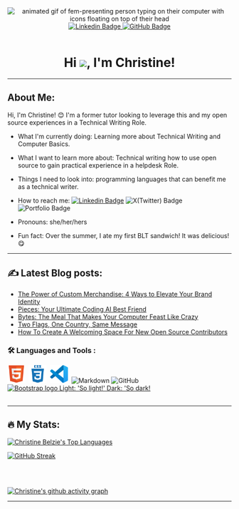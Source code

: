<div id="header" align="center">
<img src="https://media.giphy.com/media/L1R1tvI9svkIWwpVYr/giphy.gif" alt="animated gif of fem-presenting person typing on their computer with icons floating on top of their head" width="300"/>
<div id="badges">
<a href="https://www.linkedin.com/in/christinebelzie" target="_blank">
<img src="https://img.shields.io/badge/LinkedIn-blue?logo=linkedin&logoColor=white" alt="Linkedin Badge" />
</a> 
 <a href="https://github.com/CBID2?tab=followers"><img src="https://img.shields.io/github/followers/CBID2?label=Followers&style=social" alt="GitHub Badge"></a>
</div> 
 <img src="https://komarev.com/ghpvc/?username=cbid2&style=flat-square&color=blue" alt=""/>
 <h1 align="center">Hi <img src="https://raw.githubusercontent.com/MartinHeinz/MartinHeinz/master/wave.gif" width="30px">, I'm Christine!</h1>
 </div> 
 
 ---
 ##  About Me:
Hi, I'm Christine! 😊 I'm a former tutor looking to leverage this and my open source experiences in a  Technical Writing Role.
- What I'm currently doing: Learning more about Technical Writing and Computer Basics. 
-  What I want to learn more about: Technical writing how to use open source to gain practical experience in a helpdesk Role. 
-  Things I need to look into: programming languages that can benefit me as a technical writer. 
-  How to reach me: [![Linkedin Badge](https://img.shields.io/badge/-LinkedIn-blue?style=flat&logo=Linkedin&logoColor=white)](https://www.linkedin.com/in/christinebelzie)
  ![X(Twitter) Badge](https://img.shields.io/badge/X(Twitter)-blue%20?logo=X&link=https%3A%2F%2Ftwitter.com%2FCodesChrissy)
  ![Portfolio Badge](https://img.shields.io/badge/Portfolio-red?logo=Globe&logoColor=white&link=https%3A%2F%2Fchristinebelzie.carrd.co%2F)

-  Pronouns: she/her/hers
-  Fun fact: Over the summer, I ate my first BLT sandwich! It was delicious! 😋

---

## :writing_hand: Latest Blog posts:

<!-- BLOG-POST-LIST:START -->
- [The Power of Custom Merchandise: 4 Ways to Elevate Your Brand Identity](https://dev.to/cbid2/the-power-of-custom-merchandise-4-ways-to-elevate-your-brand-identity-2dbo)
- [Pieces: Your Ultimate Coding AI Best Friend](https://dev.to/cbid2/pieces-your-ultimate-coding-ai-best-friend-6me)
- [Bytes: The Meal That Makes Your Computer Feast Like Crazy](https://dev.to/cbid2/bytes-the-meal-that-makes-your-computer-feast-like-crazy-5bgc)
- [Two Flags, One Country, Same Message](https://dev.to/cbid2/two-flags-one-country-same-message-6d7)
- [How To Create A Welcoming Space For New Open Source Contributors](https://dev.to/opensauced/how-to-create-a-welcoming-space-for-new-open-source-contributors-25fd)
<!-- BLOG-POST-LIST:END -->


### :hammer_and_wrench: Languages and Tools :

<div>
 <img src="https://github.com/devicons/devicon/blob/master/icons/html5/html5-original.svg" title="HTML5" alt="HTML" width="40" height="40"/>&nbsp;
<img src="https://github.com/devicons/devicon/blob/master/icons/css3/css3-plain-wordmark.svg"  title="CSS3" alt="CSS" width="40" height="40"/>&nbsp;
<img src="https://github.com/devicons/devicon/blob/master/icons/vscode/vscode-original.svg" title="VS Code" alt="VS Code" width="40" height="40"/>&nbsp;
  <picture>
  <source media="(prefers-color-scheme: dark)" srcset="https://d33wubrfki0l68.cloudfront.net/f1f475a6fda1c2c4be4cac04033db5c3293032b4/513a4/assets/images/markdown-mark-white.svg">
  <img alt="Markdown" title="Markdown" width="35px"  src="https://cdn.jsdelivr.net/gh/devicons/devicon/icons/markdown/markdown-original.svg">
</picture>
<picture>
  <source media="(prefers-color-scheme: dark)" srcset="https://user-images.githubusercontent.com/43886029/180790910-37fc43da-eb83-4db6-9079-469fe83be1d5.svg">
  <img alt="GitHub" title="GitHub" width="35px"  src="https://cdn.jsdelivr.net/gh/devicons/devicon/icons/github/github-original.svg">
 <a title="Bootstrap, Public domain, via Wikimedia Commons" href="https://commons.wikimedia.org/wiki/File:Bootstrap_logo.svg"><img width="40" alt="Bootstrap logo Light: 'So light!' Dark: 'So dark!" src="https://upload.wikimedia.org/wikipedia/commons/thumb/b/b2/Bootstrap_logo.svg/512px-Bootstrap_logo.svg.png"></a>
</picture>
 </div> 
 <br/>

--- 
## :fire: My Stats:
<a href="https://github.com/CBID2/github-readme-stats"><img alt="Christine Belzie's Top Languages" src="https://github-readme-stats.vercel.app/api/top-langs/?username=CBID2&langs_count=8&count_private=true&layout=compact&theme=react&hide_border=true&bg_color=0D1117" /></a>

[![GitHub Streak](http://github-readme-streak-stats.herokuapp.com?user=CBID2&theme=github-dark)](https://git.io/streak-stats)
  <br/>

<br/>
<br/>

[![Christine's github activity graph](https://github-readme-activity-graph.vercel.app/graph?username=CBID2&theme=dracula)](https://github.com/ashutosh00710/github-readme-activity-graph)
<br/>

---

